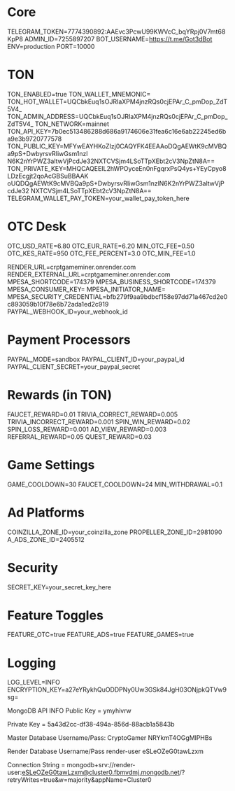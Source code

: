# Core
TELEGRAM_TOKEN=7774390892:AAEvc3PcwU99KWVcC_bqYRpj0V7mt68KpP8
ADMIN_ID=7255897207
BOT_USERNAME=https://t.me/Got3dBot
ENV=production
PORT=10000

# TON
TON_ENABLED=true
TON_WALLET_MNEMONIC=
TON_HOT_WALLET=UQCbkEuq1sOJRIaXPM4jnzRQs0cjEPAr_C_pmDop_ZdT5V4_
TON_ADMIN_ADDRESS=UQCbkEuq1sOJRIaXPM4jnzRQs0cjEPAr_C_pmDop_ZdT5V4_
TON_NETWORK=mainnet
TON_API_KEY=7b0ec513486288d686a9174606e31fea6c16e6ab22245ed6ba9e3b9720777578
TON_PUBLIC_KEY=MFYwEAYHKoZIzj0CAQYFK4EEAAoDQgAEWtK9cMVBQa9pS+DwbyrsvRIiwGsm1nzl
N6K2nYrPWZ3altwVjPcdJe32NXTCVSjm4LSoTTpXEbt2cV3NpZtN8A==
TON_PRIVATE_KEY=MHQCAQEEIL2hWPOyceEn0nFgqrxPsQ4ys+YEyCpyo8LDzEcgjt2qoAcGBSuBBAAK
oUQDQgAEWtK9cMVBQa9pS+DwbyrsvRIiwGsm1nzlN6K2nYrPWZ3altwVjPcdJe32
NXTCVSjm4LSoTTpXEbt2cV3NpZtN8A==
TELEGRAM_WALLET_PAY_TOKEN=your_wallet_pay_token_here

# OTC Desk
OTC_USD_RATE=6.80
OTC_EUR_RATE=6.20
MIN_OTC_FEE=0.50
OTC_KES_RATE=950
OTC_FEE_PERCENT=3.0
OTC_MIN_FEE=1.0

RENDER_URL=crptgameminer.onrender.com
RENDER_EXTERNAL_URL=crptgameminer.onrender.com
MPESA_SHORTCODE=174379
MPESA_BUSINESS_SHORTCODE=174379
MPESA_CONSUMER_KEY=
MPESA_INITIATOR_NAME=
MPESA_SECURITY_CREDENTIAL=bfb279f9aa9bdbcf158e97dd71a467cd2e0c893059b10f78e6b72ada1ed2c919
PAYPAL_WEBHOOK_ID=your_webhook_id

# Payment Processors
PAYPAL_MODE=sandbox
PAYPAL_CLIENT_ID=your_paypal_id
PAYPAL_CLIENT_SECRET=your_paypal_secret

# Rewards (in TON)
FAUCET_REWARD=0.01
TRIVIA_CORRECT_REWARD=0.005
TRIVIA_INCORRECT_REWARD=0.001
SPIN_WIN_REWARD=0.02
SPIN_LOSS_REWARD=0.001
AD_VIEW_REWARD=0.003
REFERRAL_REWARD=0.05
QUEST_REWARD=0.03

# Game Settings
GAME_COOLDOWN=30
FAUCET_COOLDOWN=24
MIN_WITHDRAWAL=0.1

# Ad Platforms
COINZILLA_ZONE_ID=your_coinzilla_zone
PROPELLER_ZONE_ID=2981090
A_ADS_ZONE_ID=2405512

# Security
SECRET_KEY=your_secret_key_here

# Feature Toggles
FEATURE_OTC=true
FEATURE_ADS=true
FEATURE_GAMES=true

# Logging
LOG_LEVEL=INFO
ENCRYPTION_KEY=a27eYRykhQuODDPNy0Uw3GSk84JgH03ONjpkQTVw9sg=


MongoDB API INFO
Public Key = ymyhivrw

Private Key = 5a43d2cc-df38-494a-856d-88acb1a5843b

Master Database Username/Pass:
CryptoGamer
NRYkmT4OGgMlPHBs

Render Database Username/Pass
render-user
eSLeOZeG0tawLzxm

Connection String = mongodb+srv://render-user:eSLeOZeG0tawLzxm@cluster0.fbmvdmj.mongodb.net/?retryWrites=true&w=majority&appName=Cluster0
